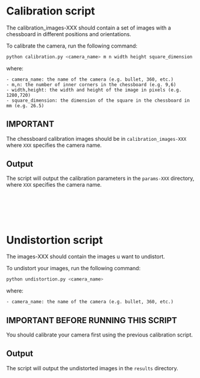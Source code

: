# Calibration script

The calibration_images-XXX should contain a set of images with a chessboard in different positions and orientations.

To calibrate the camera, run the following command:

```bash
python calibration.py <camera_name> m n width height square_dimension
```

where: 
```
- camera_name: the name of the camera (e.g. bullet, 360, etc.)
- m,n: the number of inner corners in the chessboard (e.g. 9,6)
- width,height: the width and height of the image in pixels (e.g. 1280,720)
- square_dimension: the dimension of the square in the chessboard in mm (e.g. 26.5)
```
## IMPORTANT

The chessboard calibration images should be in `calibration_images-XXX` where `XXX` specifies the camera name.

## Output

The script will output the calibration parameters in the `params-XXX` directory, where `XXX` specifies the camera name.





</br>
</br>
</br>
</br>

# Undistortion script

The images-XXX should contain the images u want to undistort.

To undistort your images, run the following command:

```bash
python undistortion.py <camera_name>
```

where: 
```
- camera_name: the name of the camera (e.g. bullet, 360, etc.)
```
## IMPORTANT BEFORE RUNNING THIS SCRIPT

You should calibrate your camera first using the previous calibration script.

## Output

The script will output the undistorted images in the `results` directory.